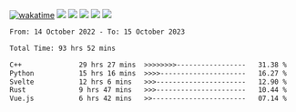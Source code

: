 [![wakatime](https://wakatime.com/badge/user/368879df-dc38-4b1a-86c4-8a2054a0e074.svg)](https://wakatime.com/@368879df-dc38-4b1a-86c4-8a2054a0e074)
<img src="https://img.shields.io/badge/Windows-0078D6?style=flat&logo=Windows&logoColor=white">
<img src="https://img.shields.io/badge/IntelliJ_IDEA-000000.svg?style=flat&logo=IntelliJ-IDEA&logoColor=white">
<img src="https://img.shields.io/badge/CLion-000000.svg?style=flat&logo=CLion&logoColor=white">
<img src="https://img.shields.io/badge/Visual_Studio_Code-007ACC?style=flat&logo=Visual-Studio-Code&logoColor=white">
<img src="https://img.shields.io/badge/Discord-5865F2?label=kano%233578&style=flat&logo=discord&logoColor=white">
<br>


<!--START_SECTION:waka-->

```txt
From: 14 October 2022 - To: 15 October 2023

Total Time: 93 hrs 52 mins

C++              29 hrs 27 mins  >>>>>>>>-----------------   31.38 %
Python           15 hrs 16 mins  >>>>---------------------   16.27 %
Svelte           12 hrs 6 mins   >>>----------------------   12.90 %
Rust             9 hrs 47 mins   >>>----------------------   10.44 %
Vue.js           6 hrs 42 mins   >>-----------------------   07.14 %
```

<!--END_SECTION:waka-->

